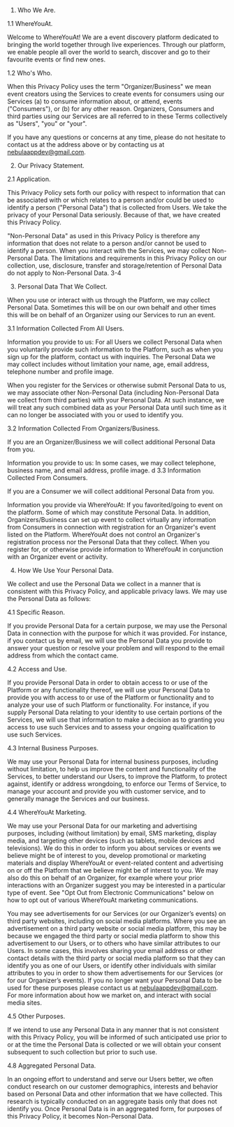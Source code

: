 1. Who We Are. 

1.1 WhereYouAt. 

Welcome to WhereYouAt! We are a event discovery platform dedicated to bringing the world together through live experiences. Through our platform, we enable people all over the world to search, discover and go to their favourite events or find new ones. 

1.2 Who's Who. 

When this Privacy Policy uses the term "Organizer/Business" we mean event creators using the Services to create events for consumers using our Services (a) to consume information about, or attend, events ("Consumers"), or (b) for any other reason. Organizers, Consumers and third parties using our Services are all referred to in these Terms collectively as "Users", "you" or "your". 


If you have any questions or concerns at any time, please do not hesitate to contact us at the address above or by contacting us at nebulaappdev@gmail.com. 

2. Our Privacy Statement. 

2.1 Application. 

This Privacy Policy sets forth our policy with respect to information that can be associated with or which relates to a person and/or could be used to identify a person ("Personal Data") that is collected from Users. We take the privacy of your Personal Data seriously. Because of that, we have created this Privacy Policy.

"Non-Personal Data" as used in this Privacy Policy is therefore any information that does not relate to a person and/or cannot be used to identify a person. When you interact with the Services, we may collect Non-Personal Data. The limitations and requirements in this Privacy Policy on our collection, use, disclosure, transfer and storage/retention of Personal Data do not apply to Non-Personal Data.
3-4

3. Personal Data That We Collect. 

When you use or interact with us through the Platform, we may collect Personal Data. Sometimes this will be on our own behalf and other times this will be on behalf of an Organizer using our Services to run an event.

3.1 Information Collected From All Users. 

Information you provide to us: For all Users we collect Personal Data when you voluntarily provide such information to the Platform, such as when you sign up for the platform, contact us with inquiries. The Personal Data we may collect includes without limitation your name, age, email address, telephone number and profile image.


When you register for the Services or otherwise submit Personal Data to us, we may associate other Non-Personal Data (including Non-Personal Data we collect from third parties) with your Personal Data. At such instance, we will treat any such combined data as your Personal Data until such time as it can no longer be associated with you or used to identify you. 

3.2 Information Collected From Organizers/Business. 

If you are an Organizer/Business we will collect additional Personal Data from you. 

Information you provide to us: In some cases, we may collect telephone, business name, and email address, profile image. 
d
3.3 Information Collected From Consumers. 

If you are a Consumer we will collect additional Personal Data from you.

Information you provide via WhereYouAt: If you favorited/going to event on the platform. Some of which may constitute Personal Data. In addition, Organizers/Business can set up event to collect virtually any information from Consumers in connection with registration for an Organizer's event listed on the Platform. WhereYouAt does not control an Organizer's registration process nor the Personal Data that they collect. When you register for, or otherwise provide information to WhereYouAt in conjunction with an Organizer event or activity.

4. How We Use Your Personal Data. 

We collect and use the Personal Data we collect in a manner that is consistent with this Privacy Policy, and applicable privacy laws. We may use the Personal Data as follows: 

4.1 Specific Reason. 

If you provide Personal Data for a certain purpose, we may use the Personal Data in connection with the purpose for which it was provided. For instance, if you contact us by email, we will use the Personal Data you provide to answer your question or resolve your problem and will respond to the email address from which the contact came. 

4.2 Access and Use. 

If you provide Personal Data in order to obtain access to or use of the Platform or any functionality thereof, we will use your Personal Data to provide you with access to or use of the Platform or functionality and to analyze your use of such Platform or functionality. For instance, if you supply Personal Data relating to your identity to use certain portions of the Services, we will use that information to make a decision as to granting you access to use such Services and to assess your ongoing qualification to use such Services. 

4.3 Internal Business Purposes. 

We may use your Personal Data for internal business purposes, including without limitation, to help us improve the content and functionality of the Services, to better understand our Users, to improve the Platform, to protect against, identify or address wrongdoing, to enforce our Terms of Service, to manage your account and provide you with customer service, and to generally manage the Services and our business. 

4.4 WhereYouAt Marketing. 

We may use your Personal Data for our marketing and advertising purposes, including (without limitation) by email, SMS marketing, display media, and targeting other devices (such as tablets, mobile devices and televisions). We do this in order to inform you about services or events we believe might be of interest to you, develop promotional or marketing materials and display WhereYouAt or event-related content and advertising on or off the Platform that we believe might be of interest to you. We may also do this on behalf of an Organizer, for example where your prior interactions with an Organizer suggest you may be interested in a particular type of event. See "Opt Out from Electronic Communications" below on how to opt out of various WhereYouAt marketing communications. 

You may see advertisements for our Services (or our Organizer’s events) on third party websites, including on social media platforms. Where you see an advertisement on a third party website or social media platform, this may be because we engaged the third party or social media platform to show this advertisement to our Users, or to others who have similar attributes to our Users. In some cases, this involves sharing your email address or other contact details with the third party or social media platform so that they can identify you as one of our Users, or identify other individuals with similar attributes to you in order to show them advertisements for our Services (or for our Organizer’s events). If you no longer want your Personal Data to be used for these purposes please contact us at nebulaappdev@gmail.com. For more information about how we market on, and interact with social media sites. 


4.5 Other Purposes. 

If we intend to use any Personal Data in any manner that is not consistent with this Privacy Policy, you will be informed of such anticipated use prior to or at the time the Personal Data is collected or we will obtain your consent subsequent to such collection but prior to such use. 

4.8 Aggregated Personal Data. 

In an ongoing effort to understand and serve our Users better, we often conduct research on our customer demographics, interests and behavior based on Personal Data and other information that we have collected. This research is typically conducted on an aggregate basis only that does not identify you. Once Personal Data is in an aggregated form, for purposes of this Privacy Policy, it becomes Non-Personal Data.
